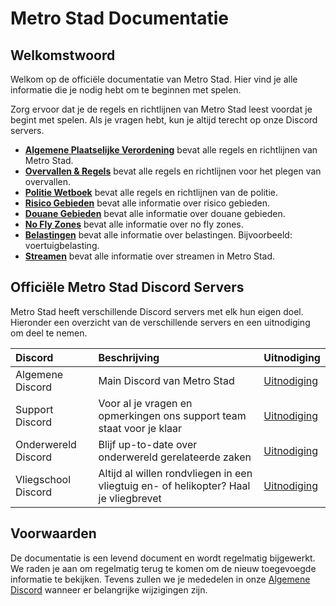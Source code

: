 # Metro Stad Documentatie

## Welkomstwoord

Welkom op de officiële documentatie van Metro Stad. Hier vind je alle informatie die je nodig hebt om te beginnen met spelen.

Zorg ervoor dat je de regels en richtlijnen van Metro Stad leest voordat je begint met spelen. Als je vragen hebt, kun je altijd terecht op onze Discord servers.

- [**Algemene Plaatselijke Verordening**](apv.md) bevat alle regels en richtlijnen van Metro Stad.
- [**Overvallen & Regels**](overvallen.md) bevat alle regels en richtlijnen voor het plegen van overvallen.
- [**Politie Wetboek**](politie_wetboek.md) bevat alle regels en richtlijnen van de politie.
- [**Risico Gebieden**](risico_gebieden.md) bevat alle informatie over risico gebieden.
- [**Douane Gebieden**](douane_gebieden.md) bevat alle informatie over douane gebieden.
- [**No Fly Zones**](no_fly_zones.md) bevat alle informatie over no fly zones.
- [**Belastingen**](belastingen.md) bevat alle informatie over belastingen. Bijvoorbeeld: voertuigbelasting.
- [**Streamen**](streamen.md) bevat alle informatie over streamen in Metro Stad.

## Officiële Metro Stad Discord Servers

Metro Stad heeft verschillende Discord servers met elk hun eigen doel. Hieronder een overzicht van de verschillende servers en een uitnodiging om deel te nemen.

| Discord             | Beschrijving                                                                         | Uitnodiging                                  |
|:--------------------|:-------------------------------------------------------------------------------------|:---------------------------------------------|
| Algemene Discord    | Main Discord van Metro Stad                                                          | [Uitnodiging](https://discord.gg/metrostad)  |
| Support Discord     | Voor al je vragen en opmerkingen ons support team staat voor je klaar                | [Uitnodiging](https://discord.gg/TpsvX56XnQ) |
| Onderwereld Discord | Blijf up-to-date over onderwereld gerelateerde zaken                                 | [Uitnodiging](https://discord.gg/jJePqGKC9m) |
| Vliegschool Discord | Altijd al willen rondvliegen in een vliegtuig en- of helikopter? Haal je vliegbrevet | [Uitnodiging](https://discord.gg/sYfAbVR32N) |

## Voorwaarden
De documentatie is een levend document en wordt regelmatig bijgewerkt. We raden je aan om regelmatig terug te komen om de nieuw toegevoegde informatie te bekijken. Tevens zullen we je mededelen in onze [Algemene Discord](https://discord.gg/metrostad) wanneer er belangrijke wijzigingen zijn.